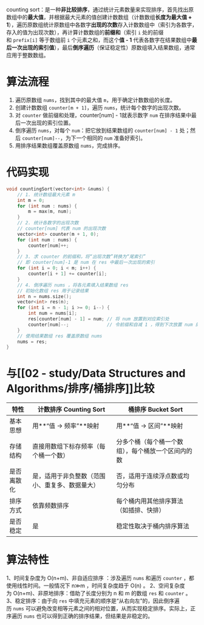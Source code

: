 counting sort：是一种**非比较排序**，通过统计元素数量来实现排序，首先找出原数组中的**最大值**，并根据最大元素的值创建计数数组（计数数组**长度为最大值 + 1**），遍历原数组统计原数组中各数字**出现的次数**存入计数数组中（索引为各数字，存入的值为出现次数），再计算计数数组的**前缀和**（索引 `i` 处的前缀和 `prefix[i]` 等于数组前 `i` 个元素之和，而这个**值 - 1** 代表各数字在结果数组中**最后一次出现的索引值**），最后**倒序遍历**（保证稳定性）原数组填入结果数组，通常应用于整数数组。

# 算法流程
1. 遍历原数组 `nums`，找到其中的最大值 `m`，用于确定计数数组的长度。
2. 创建计数数组 `counter[m + 1]`，遍历 `nums`，统计每个数字的出现次数。
3. 对 `counter` 做前缀和处理，counter[num] - 1就表示数字 `num` 在排序结果中最后一次出现的索引位置。
4.  倒序遍历 `nums`，对每个 `num`：把它放到结果数组的 `counter[num] - 1` 处；然后 `counter[num]--`，为下一个相同的 `num` 准备好索引。
5. 用排序结果数组覆盖原数组 `nums`，完成排序。

# 代码实现
```cpp
void countingSort(vector<int> &nums) {
    // 1. 统计数组最大元素 m
    int m = 0;
    for (int num : nums) {
        m = max(m, num);
    }
    // 2. 统计各数字的出现次数
    // counter[num] 代表 num 的出现次数
    vector<int> counter(m + 1, 0);
    for (int num : nums) {
        counter[num]++;
    }
    // 3. 求 counter 的前缀和，将“出现次数”转换为“尾索引”
    // 即 counter[num]-1 是 num 在 res 中最后一次出现的索引
    for (int i = 0; i < m; i++) {
        counter[i + 1] += counter[i];
    }
    // 4. 倒序遍历 nums ，将各元素填入结果数组 res
    // 初始化数组 res 用于记录结果
    int n = nums.size();
    vector<int> res(n);
    for (int i = n - 1; i >= 0; i--) {
        int num = nums[i];
        res[counter[num] - 1] = num; // 将 num 放置到对应索引处
        counter[num]--;              // 令前缀和自减 1 ，得到下次放置 num 的索引
    }
    // 使用结果数组 res 覆盖原数组 nums
    nums = res;
}
```

# 与[[02 - study/Data Structures and  Algorithms/排序/桶排序]]比较
| 特性    | **计数排序 Counting Sort**  | **桶排序 Bucket Sort**       |
| ----- | ----------------------- | ------------------------- |
| 基本思想  | 用**“值 → 频率”**映射         | 用**“值 → 区间”**映射           |
| 存储结构  | 直接用数组下标存频率（每个桶一个数）      | 分多个桶（每个桶一个数组），每个桶放一个区间内的数 |
| 是否离散化 | 是，适用于非负整数（范围小、重复多、数据量大） | 否，适用于连续浮点数或均匀分布           |
| 排序方式  | 依靠频数排序                  | 每个桶内用其他排序算法（如插排、快排）       |
| 是否稳定  | 是                       | 稳定性取决于桶内排序算法              |

# 算法特性
1、时间复杂度为 O(n+m)、非自适应排序 ：涉及遍历 `nums` 和遍历 `counter` ，都使用线性时间。一般情况下 n≫m ，时间复杂度趋于 O(n) 。
2、空间复杂度为 O(n+m)、非原地排序：借助了长度分别为 n 和 m 的数组 `res` 和 `counter` 。
3、稳定排序：由于向 `res` 中填充元素的顺序是“从右向左”的，因此倒序遍历 `nums` 可以避免改变相等元素之间的相对位置，从而实现稳定排序。实际上，正序遍历 `nums` 也可以得到正确的排序结果，但结果是非稳定的。